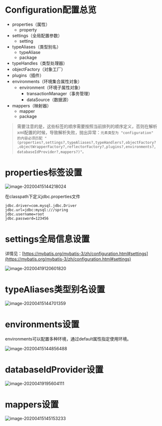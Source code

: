 # Configuration配置总览

- properties（属性）
  - property
- settings（全局配置参数）
  - setting
- typeAliases（类型别名）
  - typeAliase
  - package
- typeHandles（类型处理器）
- objectFactory（对象工厂）
- plugins（插件）
- environments（环境集合属性对象）
  - environment（环境子属性对象）
    - transactionManager（事务管理）
    - dataSource（数据源）
- mappers（映射器）
  - mapper
  - package

> 需要注意的是，这些标签的顺序需要按照当前排列的顺序定义，否则在解析xml配置的时候，导致解析失败，抛出异常：`元素类型为 "configuration" 的内容必须匹配 "(properties?,settings?,typeAliases?,typeHandlers?,objectFactory?,objectWrapperFactory?,reflectorFactory?,plugins?,environments?,databaseIdProvider?,mappers?)"。`

# properties标签设置

![image-20200415144218024](C:\Users\13327\AppData\Roaming\Typora\typora-user-images\image-20200415144218024.png)

在classpath下定义jdbc.properties文件

```properties
jdbc.driver=com.mysql.jdbc.Driver
jdbc.url=jdbc:mysql:///spring
jdbc.username=root
jdbc.password=123456
```

# settings全局信息设置

详情见：[https://mybatis.org/mybatis-3/zh/configuration.html#settings](https://mybatis.org/mybatis-3/zh/configuration.html#settings)

![image-20200419120601820](C:\Users\13327\AppData\Roaming\Typora\typora-user-images\image-20200419120601820.png)

# typeAliases类型别名设置

![image-20200415144701359](C:\Users\13327\AppData\Roaming\Typora\typora-user-images\image-20200415144701359.png)

# environments设置

environments可以配置多种环境，通过default属性指定使用环境。

![image-20200415144856488](C:\Users\13327\AppData\Roaming\Typora\typora-user-images\image-20200415144856488.png)

# databaseIdProvider设置

![image-20200419195604111](C:\Users\13327\AppData\Roaming\Typora\typora-user-images\image-20200419195604111.png)

# mappers设置

![image-20200415145153233](C:\Users\13327\AppData\Roaming\Typora\typora-user-images\image-20200415145153233.png)

